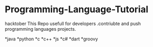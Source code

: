 # Programming-Language-Tutorial
hacktober
This Repo usefull for developers .contriubte and push programming languages projects.

*java
*python
*c
*c++
*js
*c#
*dart
*groovy
